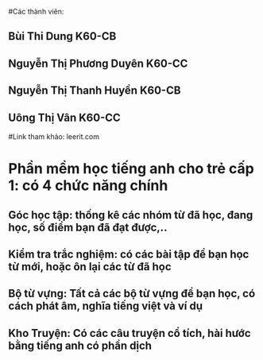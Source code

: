 #Các thành viên:
## Bùi Thi Dung K60-CB
## Nguyễn Thị Phương Duyên K60-CC
## Nguyễn Thị Thanh Huyền K60-CB
## Uông Thị Vân K60-CC

#Link tham khảo: leerit.com
# Phần mềm học tiếng anh cho trẻ cấp 1: có 4 chức năng chính
## Góc học tập: thống kê các nhóm từ đã học, đang học, số điểm bạn đã đạt được,..
## Kiểm tra trắc nghiệm: có các bài tập để bạn học từ mới, hoặc ôn lại các từ đã học
## Bộ từ vựng: Tất cả các bộ từ vựng để bạn học, có cách phát âm, nghĩa tiếng việt và ví dụ
## Kho Truyện: Có các câu truyện cổ tích, hài hước bằng tiếng anh có phần dịch
